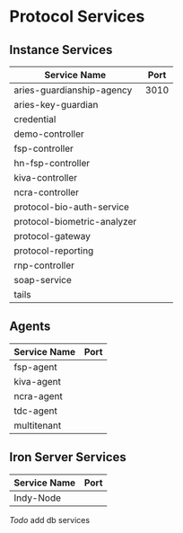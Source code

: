 # Protocol Services


## Instance Services
| Service Name                | Port                   |
|-----------------------------| ---------------------- |
| aries-guardianship-agency   | 3010                   |
| aries-key-guardian          |                        |
| credential                  |                        |
| demo-controller             |                        |
| fsp-controller              |                        |
| hn-fsp-controller           |                        |
| kiva-controller             |                        |
| ncra-controller             |                        |
| protocol-bio-auth-service   |                        |
| protocol-biometric-analyzer |                        |
| protocol-gateway            |                        |
| protocol-reporting          |                        |
| rnp-controller              |                        |
| soap-service                |                        |
| tails                       |                        |


## Agents
| Service Name | Port                   |
|--------------| ---------------------- |
| fsp-agent    |                        |
| kiva-agent   |                        |
| ncra-agent   |                        |
| tdc-agent    |                        |
| multitenant  |                        |

## Iron Server Services
| Service Name        | Port                   |
| ------------------- | ---------------------- |
| Indy-Node           |                        |  
*Todo* add db services





